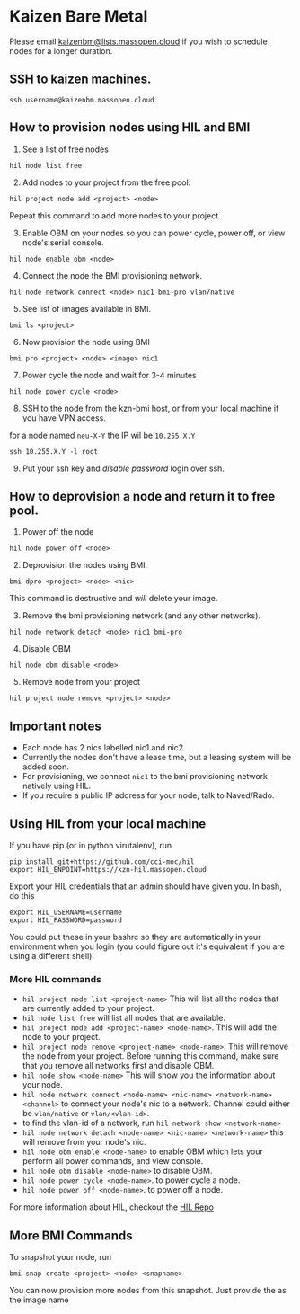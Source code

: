 # Kaizen Bare Metal

Please email kaizenbm@lists.massopen.cloud if you wish to schedule nodes for a longer
duration.

## SSH to kaizen machines.

`ssh username@kaizenbm.massopen.cloud`

## How to provision nodes using HIL and BMI

1. See a list of free nodes

```
hil node list free
```

2. Add nodes to your project from the free pool.

```
hil project node add <project> <node>
```

Repeat this command to add more nodes to your project.

3. Enable OBM on your nodes so you can power cycle, power off, or view node's serial console.

```
hil node enable obm <node>
```

4. Connect the node the BMI provisioning network.

```
hil node network connect <node> nic1 bmi-pro vlan/native
```

5. See list of images available in BMI.

```
bmi ls <project>
```

6. Now provision the node using BMI

```
bmi pro <project> <node> <image> nic1
```

7. Power cycle the node and wait for 3-4 minutes

```
hil node power cycle <node>
```

8. SSH to the node from the kzn-bmi host, or from your local machine if you have VPN access.

for a node named `neu-X-Y` the IP wil be `10.255.X.Y`

```
ssh 10.255.X.Y -l root
```

9. Put your ssh key and *disable password* login over ssh.

## How to deprovision a node and return it to free pool.

1. Power off the node

```
hil node power off <node>
```

2. Deprovision the nodes using BMI.

```
bmi dpro <project> <node> <nic>
```

This command is destructive and *will* delete your image.

3. Remove the bmi provisioning network (and any other networks).

```
hil node network detach <node> nic1 bmi-pro
```

4. Disable OBM

```
hil node obm disable <node>
```

5. Remove node from your project

```
hil project node remove <project> <node>
```


## Important notes
 -  Each node has 2 nics labelled nic1 and nic2.
 -  Currently the nodes don't have a lease time, but a leasing system will be added soon.
 -  For provisioning, we connect `nic1` to the bmi provisioning network natively using HIL.
 -  If you require a public IP address for your node, talk to Naved/Rado.

## Using HIL from your local machine

If you have pip (or in python virutalenv), run

```
pip install git+https://github.com/cci-moc/hil
export HIL_ENPOINT=https://kzn-hil.massopen.cloud
```

Export your HIL credentials that an admin should have given you. In bash, do this

```
export HIL_USERNAME=username
export HIL_PASSWORD=password
```

You could put these in your bashrc so they are automatically in your environment
when you login (you could figure out it's equivalent if you are using a different shell).

### More HIL commands

 -  `hil project node list <project-name>`
  This will list all the nodes that are currently added to your project.
 -  `hil node list free`
  will list all nodes that are available.
 -  `hil project node add <project-name> <node-name>`.
  This will add the node to your project.
 -  `hil project node remove <project-name> <node-name>`.
  This will remove the node from your project. Before running this command, make
  sure that you remove all networks first and disable OBM.
 -  `hil node show <node-name>`
  This will show you the information about your node.
 -  `hil node network connect <node-name> <nic-name> <network-name> <channel>`
  to connect your node's nic to a network. Channel could either be `vlan/native`
  or `vlan/<vlan-id>`.
 -  to find the vlan-id of a network, run `hil network show <network-name>`
 -  `hil node network detach <node-name> <nic-name> <network-name>`
  this will remove <network-name> from your node's nic.
 -  `hil node obm enable <node-name>` to enable OBM which lets your perform all
  power commands, and view console.
 -  `hil node obm disable <node-name>` to disable OBM.
 -  `hil node power cycle <node-name>`.
  to power cycle a node.
 -  `hil node power off <node-name>`.
  to power off a node.

For more information about HIL, checkout the [HIL Repo](http://github.com/cci-moc/hil)

## More BMI Commands

To snapshot your node, run
```
bmi snap create <project> <node> <snapname>
```

You can now provision more nodes from this snapshot. Just provide the <snapname> as
the image name

